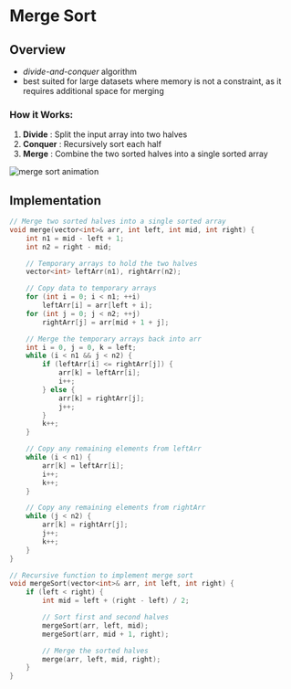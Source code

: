 # Merge Sort

## Overview

- *divide-and-conquer* algorithm
- best suited for large datasets where memory is not a constraint, as it requires additional space for merging

### How it Works:

1. **Divide** : Split the input array into two halves
2. **Conquer** : Recursively sort each half
3. **Merge** : Combine the two sorted halves into a single sorted array

![merge sort animation](https://upload.wikimedia.org/wikipedia/commons/c/cc/Merge-sort-example-300px.gif?20151222172210)

## Implementation


```cpp
// Merge two sorted halves into a single sorted array
void merge(vector<int>& arr, int left, int mid, int right) {
    int n1 = mid - left + 1;
    int n2 = right - mid;

    // Temporary arrays to hold the two halves
    vector<int> leftArr(n1), rightArr(n2);

    // Copy data to temporary arrays
    for (int i = 0; i < n1; ++i)
        leftArr[i] = arr[left + i];
    for (int j = 0; j < n2; ++j)
        rightArr[j] = arr[mid + 1 + j];

    // Merge the temporary arrays back into arr
    int i = 0, j = 0, k = left;
    while (i < n1 && j < n2) {
        if (leftArr[i] <= rightArr[j]) {
            arr[k] = leftArr[i];
            i++;
        } else {
            arr[k] = rightArr[j];
            j++;
        }
        k++;
    }

    // Copy any remaining elements from leftArr
    while (i < n1) {
        arr[k] = leftArr[i];
        i++;
        k++;
    }

    // Copy any remaining elements from rightArr
    while (j < n2) {
        arr[k] = rightArr[j];
        j++;
        k++;
    }
}
```
```cpp
// Recursive function to implement merge sort
void mergeSort(vector<int>& arr, int left, int right) {
    if (left < right) {
        int mid = left + (right - left) / 2;

        // Sort first and second halves
        mergeSort(arr, left, mid);
        mergeSort(arr, mid + 1, right);

        // Merge the sorted halves
        merge(arr, left, mid, right);
    }
}

```
